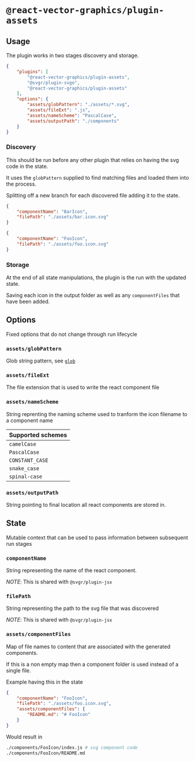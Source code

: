 # `@react-vector-graphics/plugin-assets`

## Usage

The plugin works in two stages discovery and storage.

```json
{
    "plugins": [
        "@react-vector-graphics/plugin-assets",
        "@svgr/plugin-svgo",
        "@react-vector-graphics/plugin-assets"
    ],
    "options": {
        "assets/globPattern": "./assets/*.svg",
        "assets/fileExt": ".js",
        "assets/nameScheme": "PascalCase",
        "assets/outputPath": "./components"
    }
}
```

### Discovery

This should be run before any other plugin that relies on having the svg code in the state.

It uses the `globPattern` supplied to find matching files and loaded them into the process.

Splitting off a new branch for each discovered file adding it to the state.

```json
{
    "componentName": "BarIcon",
    "filePath": "./assets/bar.icon.svg"
}
```

```json
{
    "componentName": "FooIcon",
    "filePath": "./assets/foo.icon.svg"
}
```

### Storage

At the end of all state manipulations, the plugin is the run with the updated state.

Saving each icon in the output folder as well as any `componentFiles` that have been added.

## Options

Fixed options that do not change through run lifecycle

### `assets/globPattern`

Glob string pattern, see [`glob`](https://www.npmjs.com/package/glob)

### `assets/fileExt`

The file extension that is used to write the react component file

### `assets/nameScheme`

String reprenting the naming scheme used to tranform the icon filename to a component name

| Supported schemes |
| ----------------- |
| `camelCase`       |
| `PascalCase`      |
| `CONSTANT_CASE`   |
| `snake_case`      |
| `spinal-case`     |

### `assets/outputPath`

String pointing to final location all react components are stored in.

## State

Mutable context that can be used to pass information between subsequent run stages

### `componentName`

String representing the name of the react component.

*NOTE*: This is shared with `@svgr/plugin-jsx`

### `filePath`

String representing the path to the svg file that was discovered

*NOTE*: This is shared with `@svgr/plugin-jsx`

### `assets/componentFiles`

Map of file names to content that are associated with the generated components.

If this is a non empty map then a component folder is used instead of a single file.

Example having this in the state

```json
{
    "componentName": "FooIcon",
    "filePath": "./assets/foo.icon.svg",
    "assets/componentFiles": {
        "README.md": "# FooIcon"
    }
}
```

Would result in

```sh
./components/FooIcon/index.js # svg component code
./components/FooIcon/README.md
```
